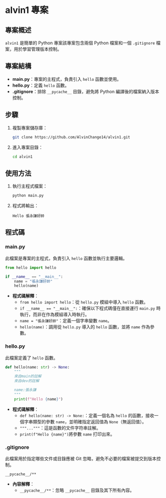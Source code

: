 # alvin1 專案

## 專案概述

`alvin1` 是簡單的 Python 專案該專案包含兩個 Python 檔案和一個 `.gitignore` 檔案，用於學習管理版本控制。

## 專案結構

- **main.py**：專案的主程式，負責引入 `hello` 函數並使用。
- **hello.py**：定義 `hello` 函數。
- **.gitignore**：排除 `__pycache__` 目錄，避免將 Python 編譯後的檔案納入版本控制。

## 步驟

1. 複製專案儲存庫：
   ```bash
   git clone https://github.com/AlvinChange14/alvin1.git
   ```
2. 進入專案目錄：
   ```bash
   cd alvin1
   ```

## 使用方法

1. 執行主程式檔案：
   ```bash
   python main.py
   ```
2. 程式將輸出：
   ```
   Hello 張永謙好帥
   ```

## 程式碼


### main.py

此檔案是專案的主程式，負責引入 `hello` 函數並執行主要邏輯。

```python
from hello import hello

if __name__ == "__main__":
    name = "張永謙好帥"
    hello(name)
```

- **程式碼解釋**：
  - `from hello import hello`：從 `hello.py` 模組中導入 `hello` 函數。
  - `if __name__ == "__main__":`：確保以下程式碼僅在直接運行 `main.py` 時執行，而非在作為模組導入時執行。
  - `name = "張永謙好帥"`：定義一個字串變數 `name`。
  - `hello(name)`：調用從 `hello.py` 導入的 `hello` 函數，並將 `name` 作為參數。

### hello.py

此檔案定義了 `hello` 函數。

```python
def hello(name: str) -> None:
    """
    來自main的註解
    來自dev的註解

    name:張永謙
    """
    print(f"Hello {name}")
```

- **程式碼解釋**：
  - `def hello(name: str) -> None:`：定義一個名為 `hello` 的函數，接收一個字串類型的參數 `name`，並明確指定返回值為 `None`（無返回值）。
  - `"""..."""`：這是函數的文件字符串註解。
  - `print(f"Hello {name}")`將參數 `name` 打印出來。

### .gitignore

此檔案用於指定哪些文件或目錄應被 Git 忽略，避免不必要的檔案被提交到版本控制。

```
__pycache__/**
```

- **內容解釋**：
  - `__pycache__/**`：忽略 `__pycache__` 目錄及其下所有內容。


